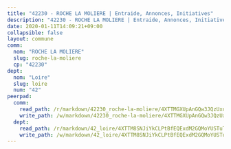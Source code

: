 ```yaml
---
title: "42230 - ROCHE LA MOLIERE | Entraide, Annonces, Initiatives"
description: "42230 - ROCHE LA MOLIERE | Entraide, Annonces, Initiatives"
date: 2020-01-11T14:09:21+09:00
collapsible: false
layout: commune
comm:
  nom: "ROCHE LA MOLIERE"
  slug: roche-la-moliere
  cp: "42230"
dept:
  nom: "Loire"
  slug: loire
  num: "42"
peerpad:
  comm:
    read_path: /r/markdown/42230_roche-la-moliere/4XTTMGXUpAnGQw3JQzUxuYLa2X2aLu8E3S7xDys2jA3ocyVCC
    write_path: /w/markdown/42230_roche-la-moliere/4XTTMGXUpAnGQw3JQzUxuYLa2X2aLu8E3S7xDys2jA3ocyVCC-K3TgTjabQEDjCTAYCc7VmvhtJy3vRbaodmUUc65MYtwghSkyfoxwv4Kjcch1J21vTNRoyDNJeSWbN9ZcT6513Dh5Nuo6bNnpTQsCcZoMkKhxdgeoXuBg9RguhoEBn9eKwr15RFgU
  dept:
    read_path: /r/markdown/42_loire/4XTTM8SNJiYkCLPtBfEQExdM2GQMoYUSTuTytLrQfQVaaYJeW
    write_path: /w/markdown/42_loire/4XTTM8SNJiYkCLPtBfEQExdM2GQMoYUSTuTytLrQfQVaaYJeW-K3TgUi5YJecchkttgL3M6Pu99u8hH2akRrHDb4XXZXATCvGiyzrNbe23fQbzNYiKWDR2re6vQN4Gxv5BQ2dayjGg1AqxtpHRtgi6cm74UeqjVtXM2ZJFa6mvBKTRc4s3X6tJYycN
---
```



